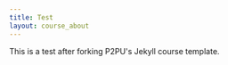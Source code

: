 ```yaml
---
title: Test
layout: course_about
---
```


This is a test after forking P2PU's Jekyll course template. 
